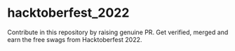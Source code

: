 # hacktoberfest_2022
Contribute in this repository by raising genuine PR. Get verified, merged and earn the free swags from Hacktoberfest 2022.
